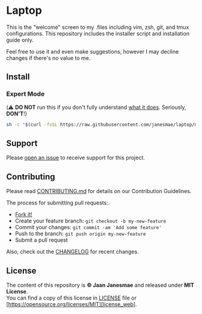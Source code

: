# Laptop

This is the "welcome" screen to my .files including vim, zsh, git, and tmux configurations. 
This repository includes the installer script and installation guide only.

Feel free to use it and even make suggestions, however I may decline changes if there's no value to me.

## Install

### Expert Mode

(:warning: **DO NOT** run this if you don't fully understand [what it does](install.sh). Seriously, **DON'T**!)

```sh
sh -c "$(curl -fsSL https://raw.githubusercontent.com/janesmae/laptop/master/install.sh)"
```

## Support

Please [open an issue](https://github.com/janesmae/laptop/issues/new/choose) to receive support for this project.

## Contributing

Please read [CONTRIBUTING.md][contributing] for details on our Contribution Guidelines.

The process for submitting pull requests:.

* [Fork it!](fork)
* Create your feature branch: `git checkout -b my-new-feature`
* Commit your changes: `git commit -am 'Add some feature'`
* Push to the branch: `git push origin my-new-feature`
* Submit a pull request

Also, check out the [CHANGELOG][changelog] for recent changes.

## License

The content of this repository is **&copy; Jaan Janesmae** and released under **MIT License**.<br>
You can find a copy of this license in [LICENSE][license] file or [https://opensource.org/licenses/MIT][license_web].

[contributing]:   ./CONTRIBUTING.md
[changelog]:      ./CHANGELOG.md
[license]:        ./LICENSE
[license_web]:    https://opensource.org/licenses/MIT
[fork]:           https://github.com/janesmae/laptop/fork
